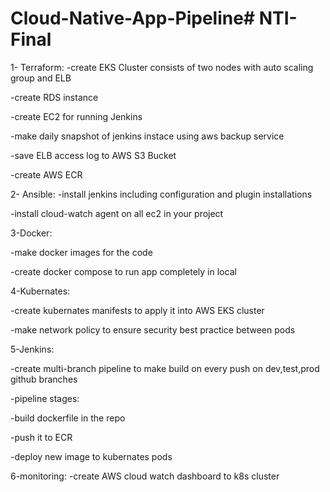 # Cloud-Native-App-Pipeline# NTI-Final
1- Terraform:
-create EKS Cluster consists of two nodes with auto scaling group and ELB

-create RDS instance

-create EC2 for running Jenkins

-make daily snapshot of jenkins instace using aws backup service

-save ELB access log to AWS S3 Bucket

-create AWS ECR 

2- Ansible:
-install jenkins including configuration and plugin installations

-install cloud-watch agent on all ec2 in your project

3-Docker:

-make docker images for the code

-create docker compose to run app completely in local

4-Kubernates:

-create kubernates manifests to apply it into AWS EKS cluster

-make network policy to ensure security best practice between pods

5-Jenkins:

-create multi-branch pipeline to make build on every push on dev,test,prod github branches

-pipeline stages:

-build dockerfile in the repo

-push it to ECR

-deploy new image to kubernates pods

 6-monitoring:
 -create AWS cloud watch dashboard to k8s cluster 
